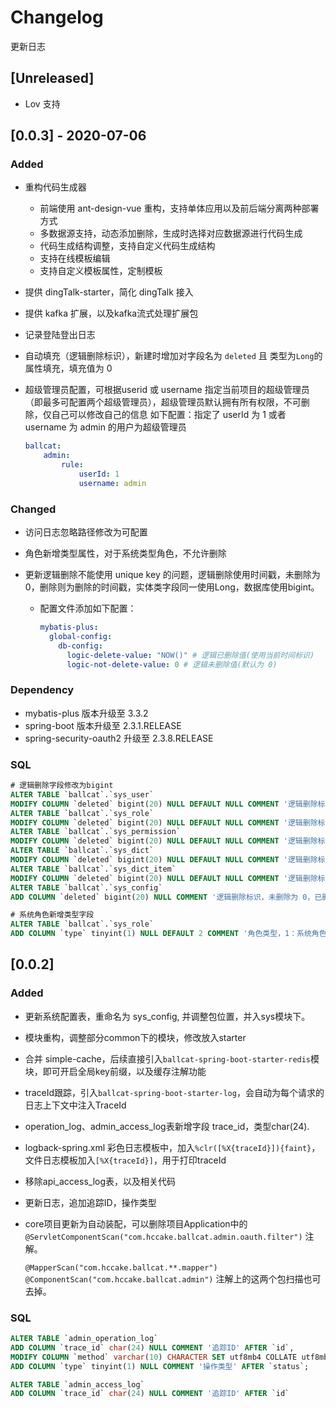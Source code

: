 # Changelog

更新日志

## [Unreleased]

- Lov 支持


## [0.0.3] - 2020-07-06

 ### Added

- 重构代码生成器
  - 前端使用 ant-design-vue 重构，支持单体应用以及前后端分离两种部署方式
  - 多数据源支持，动态添加删除，生成时选择对应数据源进行代码生成
  - 代码生成结构调整，支持自定义代码生成结构
  - 支持在线模板编辑
  - 支持自定义模板属性，定制模板

- 提供 dingTalk-starter，简化 dingTalk 接入

- 提供 kafka 扩展，以及kafka流式处理扩展包

- 记录登陆登出日志

- 自动填充（逻辑删除标识），新建时增加对字段名为 `deleted` 且 类型为`Long`的属性填充，填充值为 0

- 超级管理员配置，可根据userid 或 username 指定当前项目的超级管理员（即最多可配置两个超级管理员），超级管理员默认拥有所有权限，不可删除，仅自己可以修改自己的信息
  如下配置：指定了 userId 为 1 或者 username 为 admin 的用户为超级管理员

    ```yaml
    ballcat:
        admin:
            rule: 
                userId: 1  
                username: admin
    ```

### Changed

- 访问日志忽略路径修改为可配置

- 角色新增类型属性，对于系统类型角色，不允许删除

- 更新逻辑删除不能使用 unique key 的问题，逻辑删除使用时间戳，未删除为0，删除则为删除的时间戳，实体类字段同一使用Long，数据库使用bigint。  

  - 配置文件添加如下配置：

    ```yaml
    mybatis-plus:
      global-config:
        db-config:
          logic-delete-value: "NOW()" # 逻辑已删除值(使用当前时间标识)
          logic-not-delete-value: 0 # 逻辑未删除值(默认为 0)
    ```

### Dependency

- mybatis-plus 版本升级至 3.3.2
- spring-boot 版本升级至 2.3.1.RELEASE
- spring-security-oauth2 升级至 2.3.8.RELEASE  

### SQL

```sql
# 逻辑删除字段修改为bigint
ALTER TABLE `ballcat`.`sys_user` 
MODIFY COLUMN `deleted` bigint(20) NULL DEFAULT NULL COMMENT '逻辑删除标识，未删除为 0，已删除为删除时间' AFTER `type`;
ALTER TABLE `ballcat`.`sys_role` 
MODIFY COLUMN `deleted` bigint(20) NULL DEFAULT NULL COMMENT '逻辑删除标识，未删除为 0，已删除为删除时间' AFTER `note`;
ALTER TABLE `ballcat`.`sys_permission` 
MODIFY COLUMN `deleted` bigint(20) NULL DEFAULT NULL COMMENT '逻辑删除标识，未删除为 0，已删除为删除时间' AFTER `type`;
ALTER TABLE `ballcat`.`sys_dict` 
MODIFY COLUMN `deleted` bigint(20) NULL DEFAULT NULL COMMENT '逻辑删除标识，未删除为 0，已删除为删除时间' AFTER `hash_code`;
ALTER TABLE `ballcat`.`sys_dict_item` 
MODIFY COLUMN `deleted` bigint(20) NULL DEFAULT NULL COMMENT '逻辑删除标识，未删除为 0，已删除为删除时间' AFTER `remarks`;
ALTER TABLE `ballcat`.`sys_config` 
ADD COLUMN `deleted` bigint(20) NULL COMMENT '逻辑删除标识，未删除为 0，已删除为删除时间' AFTER `description`;

# 系统角色新增类型字段
ALTER TABLE `ballcat`.`sys_role` 
ADD COLUMN `type` tinyint(1) NULL DEFAULT 2 COMMENT '角色类型，1：系统角色 2：业务角色' AFTER `code`;
```



 

## [0.0.2] 

### Added

- 更新系统配置表，重命名为 sys_config, 并调整包位置，并入sys模块下。

- 模块重构，调整部分common下的模块，修改放入starter

- 合并 simple-cache，后续直接引入`ballcat-spring-boot-starter-redis`模块，即可开启全局key前缀，以及缓存注解功能

- traceId跟踪，引入`ballcat-spring-boot-starter-log`，会自动为每个请求的日志上下文中注入TraceId

- operation_log、admin_access_log表新增字段 trace_id，类型char(24).

- logback-spring.xml 彩色日志模板中，加入`%clr([%X{traceId}]){faint}`，文件日志模板加入`[%X{traceId}]`，用于打印traceId

- 移除api_access_log表，以及相关代码

- 更新日志，追加追踪ID，操作类型

- core项目更新为自动装配，可以删除项目Application中的
  `@ServletComponentScan("com.hccake.ballcat.admin.oauth.filter")` 注解。

  `@MapperScan("com.hccake.ballcat.**.mapper")`
  `@ComponentScan("com.hccake.ballcat.admin")`
  注解上的这两个包扫描也可去掉。

### SQL

```sql
ALTER TABLE `admin_operation_log` 
ADD COLUMN `trace_id` char(24) NULL COMMENT '追踪ID' AFTER `id`,
MODIFY COLUMN `method` varchar(10) CHARACTER SET utf8mb4 COLLATE utf8mb4_general_ci NULL DEFAULT NULL COMMENT '请求方式' AFTER `uri`,
ADD COLUMN `type` tinyint(1) NULL COMMENT '操作类型' AFTER `status`;

ALTER TABLE `admin_access_log` 
ADD COLUMN `trace_id` char(24) NULL COMMENT '追踪ID' AFTER `id`
```